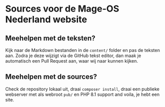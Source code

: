 # Sources voor de Mage-OS Nederland website

## Meehelpen met de teksten?
Kijk naar de Markdown bestanden in de `content/` folder en pas de teksten aan. Zodra je deze wijzigt via de GitHub tekst editor, dan maak je automatisch een Pull Request aan, waar wij naar kunnen kijken.

## Meehelpen met de sources?
Check de repository lokaal uit, draai `composer install`, draai een publieke webserver met als webroot `pub/` en PHP 8.1 support and voila, je hebt een site.
